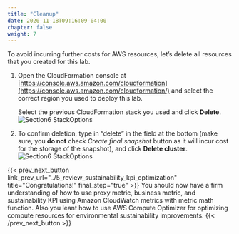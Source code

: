 ```yaml
---
title: "Cleanup"
date: 2020-11-18T09:16:09-04:00
chapter: false
weight: 7
---
```


To avoid incurring further costs for AWS resources, let’s delete all resources that you created for this lab. 

1. Open the CloudFormation console at [https://console.aws.amazon.com/cloudformation](https://console.aws.amazon.com/cloudformation/) and select the correct region you used to deploy this lab.

    Select the previous CloudFormation stack you used and click **Delete**.
![Section6 StackOptions](/Sustainability/200_optimize_ec2_using_cloudwatch_compute_optimizer/Images/section6/delete_stack.png)

2. To confirm deletion, type in “delete” in the field at the bottom (make sure, you **do not** check _Create final snapshot_ button as it will incur cost for the storage of the snapshot), and click **Delete cluster**.
![Section6 StackOptions](/Sustainability/200_optimize_ec2_using_cloudwatch_compute_optimizer/Images/section6/delete_dashboard.png)


{{< prev_next_button link_prev_url="../5_review_sustainability_kpi_optimization"  title="Congratulations!" final_step="true" >}}
You should now have a firm understanding of how to use proxy metric, business metric, and sustainability KPI using Amazon CloudWatch metrics with metric math function. Also you leant how to use AWS Compute Optimizer for optimizing compute resources for environmental sustainability improvements.
{{< /prev_next_button >}}
